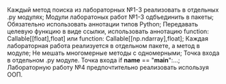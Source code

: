 Каждый метод поиска из лабораторных №1-3 реализовать в отдельных .py модулях;
Модули лаборатоных работ №1-3 одбъединить в пакеты;
Обязательно использовать аннотации типов Python;
Передавать целевую функцию в виде ссылки, использовать аннотацию function: Callable[[float],float] или function: Callable[[np.ndarray],float];
Каждая лабораторная работа реализуется в отдельном пакете, а метод в модуле;
Не мешать многомерные методы с одномерными;
Точка входа в отдельном .py модуле. Точка входа if __name__ == "__main__":...;
Лабораторную работу №4 предпочтительно реализовать используя ООП.